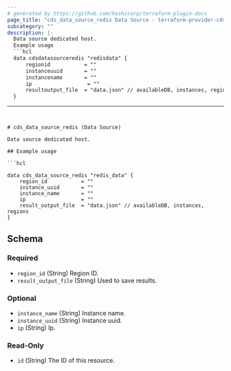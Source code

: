 ```yaml
---
# generated by https://github.com/hashicorp/terraform-plugin-docs
page_title: "cds_data_source_redis Data Source - terraform-provider-cds"
subcategory: ""
description: |-
  Data source dedicated host.
  Example usage
  ```hcl
  data cdsdatasourceredis "redisdata" {
      regionid           = ""
      instanceuuid       = ""
      instancename       = ""
      ip                  = ""
      resultoutput_file  = "data.json" // availableDB, instances, regions
  }
  ```
---
```


# cds_data_source_redis (Data Source)

Data source dedicated host.

## Example usage

```hcl

data cds_data_source_redis "redis_data" {
    region_id           = ""
    instance_uuid       = ""
    instance_name       = ""
    ip                  = ""
    result_output_file  = "data.json" // availableDB, instances, regions
}

```



<!-- schema generated by tfplugindocs -->
## Schema

### Required

- `region_id` (String) Region ID.
- `result_output_file` (String) Used to save results.

### Optional

- `instance_name` (String) Instance name.
- `instance_uuid` (String) Instance uuid.
- `ip` (String) Ip.

### Read-Only

- `id` (String) The ID of this resource.
